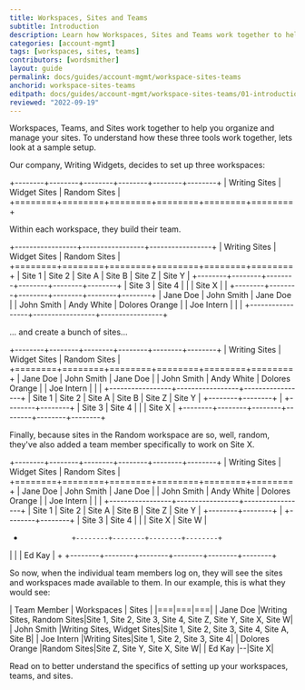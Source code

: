 ```yaml
---
title: Workspaces, Sites and Teams
subtitle: Introduction
description: Learn how Workspaces, Sites and Teams work together to help you manage your sites.
categories: [account-mgmt]
tags: [workspaces, sites, teams]
contributors: [wordsmither]
layout: guide
permalink: docs/guides/account-mgmt/workspace-sites-teams
anchorid: workspace-sites-teams
editpath: docs/guides/account-mgmt/workspace-sites-teams/01-introduction.md
reviewed: "2022-09-19"
---
```


Workspaces, Teams, and Sites work together to help you organize and manage your sites.  To understand how these three tools work together, lets look at a sample setup.

Our company, Writing Widgets, decides to set up three workspaces:

+--------+--------+--------+--------+--------+--------+
| Writing Sites   | Widget Sites    | Random Sites    |
+========+========+========+========+========+========+

Within each workspace, they build their team.

+-----------------+-----------------+-----------------+
| Writing Sites   | Widget Sites    | Random Sites    |
+========+========+========+========+========+========+
| Site 1 | Site 2 | Site A | Site B | Site Z | Site Y |
+--------+--------+--------+--------+--------+--------+
| Site 3 | Site 4 |        |        | Site X |        |
+--------+--------+--------+--------+--------+--------+
| Jane Doe        | John Smith      | Jane Doe        |
| John Smith      | Andy White      | Dolores Orange  |
| Joe Intern      |                 |                 |
+-----------------+-----------------+-----------------+

... and create a bunch of sites...

+--------+--------+--------+--------+--------+--------+
| Writing Sites   | Widget Sites    | Random Sites    |
+========+========+========+========+========+========+
| Jane Doe        | John Smith      | Jane Doe        |
| John Smith      | Andy White      | Dolores Orange  |
| Joe Intern      |                 |                 |
+-----------------+-----------------+-----------------+
| Site 1 | Site 2 | Site A | Site B | Site Z | Site Y |
+--------+--------+        |        +--------+--------+
| Site 3 | Site 4 |        |        | Site X          |
+--------+--------+--------+--------+--------+--------+

Finally, because sites in the Random workspace are so, well, random, they've also added a team member specifically to work on Site X.

+--------+--------+--------+--------+--------+--------+
| Writing Sites   | Widget Sites    | Random Sites    |
+========+========+========+========+========+========+
| Jane Doe        | John Smith      | Jane Doe        |
| John Smith      | Andy White      | Dolores Orange  |
| Joe Intern      |                 |                 |
+-----------------+-----------------+-----------------+
| Site 1 | Site 2 | Site A | Site B | Site Z | Site Y |
+--------+--------+        |        +--------+--------+
| Site 3 | Site 4 |        |        | Site X | Site W |
+                 +--------+--------+--------+--------+
|                 |                 | Ed Kay |        +
+--------+--------+--------+--------+--------+--------+

So now, when the individual team members log on, they will see the sites and workspaces made available to them.  In our example, this is what they would see:

| Team Member | Workspaces | Sites |
|===|===|===|
| Jane Doe |Writing Sites, Random Sites|Site 1, Site 2, Site 3, Site 4, Site Z, Site Y, Site X, Site W|
| John Smith |Writing Sites, Widget Sites|Site 1, Site 2, Site 3, Site 4, Site A, Site B|
| Joe Intern |Writing Sites|Site 1, Site 2, Site 3, Site 4|
| Dolores Orange |Random Sites|Site Z, Site Y, Site X, Site W|
| Ed Kay |--|Site X|

Read on to better understand the specifics of setting up your workspaces, teams, and sites.